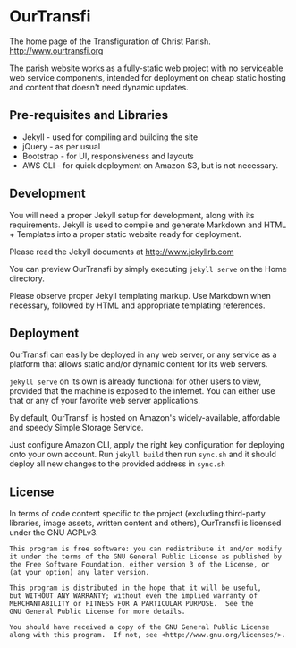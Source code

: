 # OurTransfi

The home page of the Transfiguration of Christ Parish.
http://www.ourtransfi.org

The parish website works as a fully-static web project with no
serviceable web service components, intended for deployment on
cheap static hosting and content that doesn't need dynamic updates.

## Pre-requisites and Libraries

- Jekyll - used for compiling and building the site
- jQuery - as per usual
- Bootstrap - for UI, responsiveness and layouts
- AWS CLI - for quick deployment on Amazon S3, but is not necessary.

## Development

You will need a proper Jekyll setup for development, along with its requirements.
Jekyll is used to compile and generate Markdown and HTML + Templates into a proper static 
website ready for deployment.

Please read the Jekyll documents at http://www.jekyllrb.com 

You can preview OurTransfi by simply executing `jekyll serve` on the Home directory.

Please observe proper Jekyll templating markup. Use Markdown when necessary, followed by HTML 
and appropriate templating references.

## Deployment

OurTransfi can easily be deployed in any web server, or any service as a platform that allows
static and/or dynamic content for its web servers.

`jekyll serve` on its own is already functional for other users to view, provided that the machine is exposed to the internet.
You can either use that or any of your favorite web server applications.

By default, OurTransfi is hosted on Amazon's widely-available, affordable and speedy 
Simple Storage Service.

Just configure Amazon CLI, apply the right key configuration for deploying onto your own account.
Run `jekyll build` then run `sync.sh` and it should deploy all new changes to the provided address 
in `sync.sh`


## License 

In terms of code content specific to the project 
(excluding third-party libraries, image assets, written content and others), 
OurTransfi is licensed under the GNU AGPLv3.
 
    This program is free software: you can redistribute it and/or modify
    it under the terms of the GNU General Public License as published by
    the Free Software Foundation, either version 3 of the License, or
    (at your option) any later version.

    This program is distributed in the hope that it will be useful,
    but WITHOUT ANY WARRANTY; without even the implied warranty of
    MERCHANTABILITY or FITNESS FOR A PARTICULAR PURPOSE.  See the
    GNU General Public License for more details.

    You should have received a copy of the GNU General Public License
    along with this program.  If not, see <http://www.gnu.org/licenses/>.
